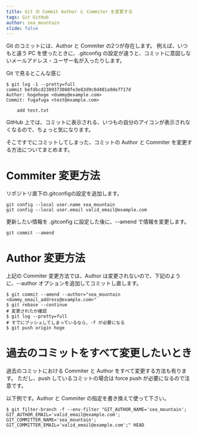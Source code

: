 ```yaml
---
title: Git の Commit Author と Commiter を変更する
tags: Git GitHub
author: sea_mountain
slide: false
---
```

Git のコミットには、Author と Commiter の2つが存在します。
例えば、いつもと違う PC を使ったときに、.gitconfig の設定が違うと、コミットに意図しないメールアドレス・ユーザー名が入ったりします。

Git で見るとこんな感じ

```shell-session
$ git log -1 --pretty=full
commit befdbcd2389373088fe3e83d9c0d401a9de7717d
Author: hogehoge <dummy@example.com>
Commit: fugafuga <test@example.com>

    add test.txt
```

GitHub 上では、コミットに表示される、いつもの自分のアイコンが表示されなくなるので、ちょっと気になります。

そこですでにコミットしてしまった、コミットの Author と Commiter を変更する方法についてまとめます。

# Commiter 変更方法
リポジトリ直下の.gitconfigの設定を追加します。

```shell-session
git config --local user.name sea_mountain
git config --local user.email valid_email@example.com
```

更新したい情報を .gitconfig に設定した後に、--amend で情報を変更します。

```shell-session
git commit --amend
```

# Author 変更方法
上記の Commiter 変更方法では、Author は変更されないので、下記のように、--author オプションを追加してコミットし直します。
 
```shell-session
$ git commit --amend --author="sea_mountain <dummy_email_address@example.com>"
$ git rebase --continue
# 変更されたか確認
$ git log --pretty=full
# すでにプッシュしてしまっているなら、-f が必要になる
$ git push origin hoge
```

# 過去のコミットをすべて変更したいとき
過去のコミットにおける Commiter と Author をすべて変更する方法も有ります。
ただし、push しているコミットの場合は force push が必要になるので注意です。

以下例です。Author と Commiter の指定を書き換えて使って下さい。

```shell-session
$ git filter-branch -f --env-filter "GIT_AUTHOR_NAME='sea_mountain'; GIT_AUTHOR_EMAIL='valid_email@example.com'; GIT_COMMITTER_NAME='sea_mountain'; GIT_COMMITTER_EMAIL='valid_email@example.com';" HEAD 
```

